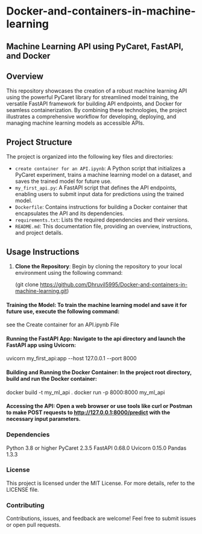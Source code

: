 # Docker-and-containers-in-machine-learning

## Machine Learning API using PyCaret, FastAPI, and Docker

## Overview

This repository showcases the creation of a robust machine learning API using the powerful PyCaret library for streamlined model training, the versatile FastAPI framework for building API endpoints, and Docker for seamless containerization. By combining these technologies, the project illustrates a comprehensive workflow for developing, deploying, and managing machine learning models as accessible APIs.

## Project Structure

The project is organized into the following key files and directories:

- `create container for an API.ipynb`: A Python script that initializes a PyCaret experiment, trains a machine learning model on a dataset, and saves the trained model for future use.
- `my_first_api.py`: A FastAPI script that defines the API endpoints, enabling users to submit input data for predictions using the trained model.
- `Dockerfile`: Contains instructions for building a Docker container that encapsulates the API and its dependencies.
- `requirements.txt`: Lists the required dependencies and their versions.
- `README.md`: This documentation file, providing an overview, instructions, and project details.

## Usage Instructions

1. **Clone the Repository**: Begin by cloning the repository to your local environment using the following command:

   (git clone https://github.com/Dhruvil5995/Docker-and-containers-in-machine-learning.git)

#### Training the Model: To train the machine learning model and save it for future use, execute the following command:

see the Create container for an API.ipynb File
#### Running the FastAPI App: Navigate to the api directory and launch the FastAPI app using Uvicorn:

uvicorn my_first_api:app --host 127.0.0.1 --port 8000

#### Building and Running the Docker Container: In the project root directory, build and run the Docker container:

docker build -t my_ml_api .
docker run -p 8000:8000 my_ml_api
#### Accessing the API: Open a web browser or use tools like curl or Postman to make POST requests to http://127.0.0.1:8000/predict with the necessary input parameters.

### Dependencies
Python 3.8 or higher
PyCaret 2.3.5
FastAPI 0.68.0
Uvicorn 0.15.0
Pandas 1.3.3
### License
This project is licensed under the MIT License. For more details, refer to the LICENSE file.

### Contributing
Contributions, issues, and feedback are welcome! Feel free to submit issues or open pull requests.
